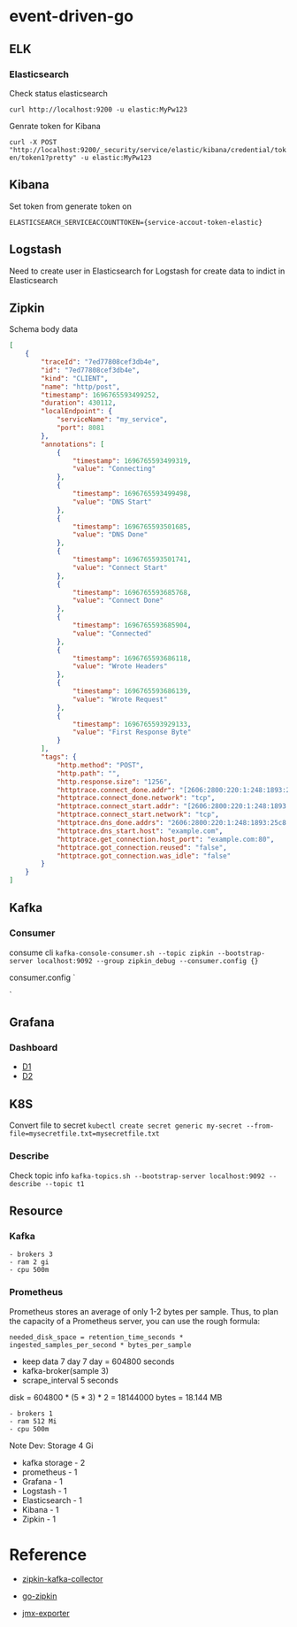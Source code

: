 # event-driven-go

## ELK
### Elasticsearch
Check status elasticsearch

`
curl http://localhost:9200 -u elastic:MyPw123
`

Genrate token for Kibana

`curl -X POST "http://localhost:9200/_security/service/elastic/kibana/credential/token/token1?pretty" -u elastic:MyPw123
`

## Kibana

Set token from generate token on

```.env
ELASTICSEARCH_SERVICEACCOUNTTOKEN={service-accout-token-elastic}
```

## Logstash

Need to create user in Elasticsearch for Logstash for create data to indict in Elasticsearch

## Zipkin

Schema body data 
```json
[
    {
        "traceId": "7ed77808cef3db4e",
        "id": "7ed77808cef3db4e",
        "kind": "CLIENT",
        "name": "http/post",
        "timestamp": 1696765593499252,
        "duration": 430112,
        "localEndpoint": {
            "serviceName": "my_service",
            "port": 8081
        },
        "annotations": [
            {
                "timestamp": 1696765593499319,
                "value": "Connecting"
            },
            {
                "timestamp": 1696765593499498,
                "value": "DNS Start"
            },
            {
                "timestamp": 1696765593501685,
                "value": "DNS Done"
            },
            {
                "timestamp": 1696765593501741,
                "value": "Connect Start"
            },
            {
                "timestamp": 1696765593685768,
                "value": "Connect Done"
            },
            {
                "timestamp": 1696765593685904,
                "value": "Connected"
            },
            {
                "timestamp": 1696765593686118,
                "value": "Wrote Headers"
            },
            {
                "timestamp": 1696765593686139,
                "value": "Wrote Request"
            },
            {
                "timestamp": 1696765593929133,
                "value": "First Response Byte"
            }
        ],
        "tags": {
            "http.method": "POST",
            "http.path": "",
            "http.response.size": "1256",
            "httptrace.connect_done.addr": "[2606:2800:220:1:248:1893:25c8:1946]:80",
            "httptrace.connect_done.network": "tcp",
            "httptrace.connect_start.addr": "[2606:2800:220:1:248:1893:25c8:1946]:80",
            "httptrace.connect_start.network": "tcp",
            "httptrace.dns_done.addrs": "2606:2800:220:1:248:1893:25c8:1946 , 93.184.216.34",
            "httptrace.dns_start.host": "example.com",
            "httptrace.get_connection.host_port": "example.com:80",
            "httptrace.got_connection.reused": "false",
            "httptrace.got_connection.was_idle": "false"
        }
    }
]
```

## Kafka

### Consumer

consume cli
`kafka-console-consumer.sh --topic zipkin --bootstrap-server localhost:9092 --group zipkin_debug --consumer.config {}`

consumer.config
`

`

## Grafana

### Dashboard

- [D1](https://grafana.com/grafana/dashboards/18276-kafka-dashboard/)
- [D2](https://grafana.com/grafana/dashboards/721-kafka/)

## K8S

Convert file to secret
`kubectl create secret generic my-secret --from-file=mysecretfile.txt=mysecretfile.txt`

### Describe

Check topic info
`kafka-topics.sh --bootstrap-server localhost:9092 --describe --topic t1`

## Resource

### Kafka

```
- brokers 3
- ram 2 gi
- cpu 500m
```

### Prometheus

Prometheus stores an average of only 1-2 bytes per sample. Thus, to plan the capacity of a Prometheus server, you can use the rough formula:

`needed_disk_space = retention_time_seconds * ingested_samples_per_second * bytes_per_sample`

- keep data 7 day
  7 day = 604800 seconds
- kafka-broker(sample 3)
- scrape_interval 5 seconds

disk = 604800 * (5 * 3) * 2 = 18144000 bytes = 18.144 MB

```
- brokers 1
- ram 512 Mi
- cpu 500m
```

Note Dev:
Storage 4 Gi
- kafka storage - 2
- prometheus - 1
- Grafana - 1
- Logstash - 1
- Elasticsearch - 1
- Kibana - 1
- Zipkin - 1

# Reference

- [zipkin-kafka-collector](https://github.com/openzipkin/zipkin/blob/master/zipkin-server/README.md#kafka-collector)

- [go-zipkin](https://medium.com/oracledevs/setup-a-distributed-tracing-infrastructure-with-zipkin-kafka-and-cassandra-d0a68fb3eee6)

- [jmx-exporter](https://github.com/prometheus/jmx_exporter/tree/main)